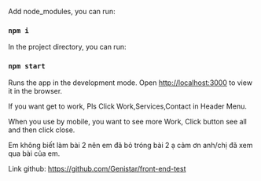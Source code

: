 Add node_modules, you can run: 

### `npm i`

In the project directory, you can run:

### `npm start`

Runs the app in the development mode.
Open [http://localhost:3000](http://localhost:3000) to view it in the browser.

If you want get to work, Pls Click Work,Services,Contact in Header Menu.

When you use by mobile, you want to see more Work, Click button see all and then click close.

Em không biết làm bài 2 nên em đã bỏ tróng bài 2 ạ cảm ơn anh/chị đã xem qua bài của em.

Link github: https://github.com/Genistar/front-end-test
